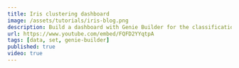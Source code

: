 ```yaml
---
title: Iris clustering dashboard
image: /assets/tutorials/iris-blog.png
description: Build a dashboard with Genie Builder for the classification of flower species using with k-means clustering.
url: https://www.youtube.com/embed/FQFD2YYqtpA
tags: [data, set, genie-builder]
published: true
video: true
---
```

